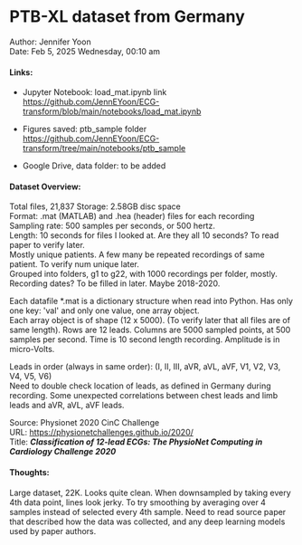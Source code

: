 # PTB-XL dataset from Germany   
Author:  Jennifer Yoon  
Date:    Feb 5, 2025 Wednesday, 00:10 am  

#### Links:  
 * Jupyter Notebook: <a ref="https://github.com/JennEYoon/ECG-transform/blob/main/notebooks/load_mat.ipynb" >load_mat.ipynb link</a>  
   https://github.com/JennEYoon/ECG-transform/blob/main/notebooks/load_mat.ipynb  

 * Figures saved: <a ref="https://github.com/JennEYoon/ECG-transform/tree/main/notebooks/ptb_sample" >ptb_sample folder</a>  
   https://github.com/JennEYoon/ECG-transform/tree/main/notebooks/ptb_sample  

 * Google Drive, data folder: to be added  

#### Dataset Overview:   
Total files, 21,837  Storage: 2.58GB disc space  
Format: .mat (MATLAB) and .hea (header) files for each recording  
Sampling rate: 500 samples per seconds, or 500 hertz.  
Length: 10 seconds for files I looked at.  Are they all 10 seconds? To read paper to verify later.  
Mostly unique patients. A few many be repeated recordings of same patient. To verify num unique later.   
Grouped into folders, g1 to g22, with 1000 recordings per folder, mostly.  
Recording dates? To be filled in later. Maybe 2018-2020.   

Each datafile *.mat is a dictionary structure when read into Python. Has only one key: 'val' and only one value, one array object.  
Each array object is of shape (12 x 5000). (To verify later that all files are of same length). Rows are 12 leads. Columns are 5000 sampled points, at 500 samples per second. Time is 10 second length recording. Amplitude is in micro-Volts.  

Leads in order (always in same order): (I, II, III, aVR, aVL, aVF, V1, V2, V3, V4, V5, V6)  
Need to double check location of leads, as defined in Germany during recording. Some unexpected correlations between chest leads and limb leads and aVR, aVL, aVF leads.   

Source: Physionet 2020 CinC Challenge  
URL: https://physionetchallenges.github.io/2020/  
Title: ***Classification of 12-lead ECGs: The PhysioNet Computing in Cardiology Challenge 2020***  

#### Thoughts:  
Large dataset, 22K. Looks quite clean. When downsampled by taking every 4th data point, lines look jerky. To try smoothing by averaging over 4 samples instead of selected every 4th sample. Need to read source paper that described how the data was collected, and any deep learning models used by paper authors.  





